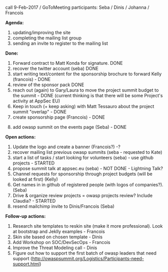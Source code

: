 call 9-Feb-2017 / GoToMeeting
participants: Seba / Dinis / Johanna / Francois

**Agenda:**

1. updating/improving the site
2. completing the mailing list group
3. sending an invite to register to the mailing list


**Done:**

1. Forward contract to Matt Konda for signature. DONE
2. recover the twitter account (seba) DONE
3. start writing text/content for the sponsorship brochure to forward Kelly (francois) - DONE
4. review of the sponsor pack DONE
5. reach out (again) to Gary/Laura to move the project summit budget to the summit - DONE (current thinking is that there will be some Project's activity at AppSec EU)
6. Keep in touch (+ keep asking) with Matt Tessauro about the project summit "overlap" - DONE
7. create sponsorship page (Francois) - DONE
8) add owasp summit on the events page (Seba) - DONE

**Open actions:**
1. Update the logo and create a banner (Francois?) -?
2. recover mailing list previous owasp summits (seba - requested to Kate)
3. start a list of tasks / start looking for volunteers (seba) - use github projects - STARTED
4. propose summit talk at appsec.eu (seba) - NOT DONE - Lightning Talk?
5. Channel requests for sponsorship through project budgets (will be looked at first) (Kelly)
6. Get names in in github of registered people (with logos of companies?). (Seba)
7. Drive & organize review projects = owasp projects review? Include Claudia? - STARTED
8. resend mailchimp invite to Dinis/Francois (Seba)

**Follow-up actions:**

1. Research site templates to reskin site (make it more professional). Look at bootstrap and Jeklly examples - Francois
2. Skin site based on chosen template - Dinis
3. Add Workshop on SOC/DevSecOps - Francois
5. Improve the Threat Modeling call - Dinis
4. Figure out how to support the first batch of owasp leaders that need support (http://owaspsummit.org/Logistics/Participants-need-support.html)
